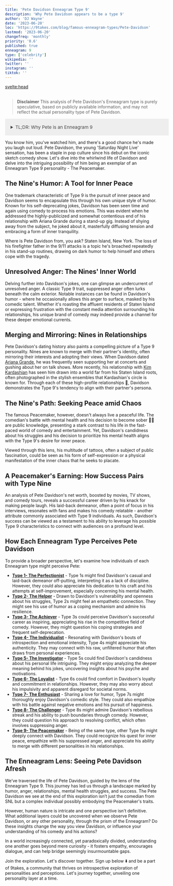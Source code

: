 ```yaml
---
title: 'Pete Davidson Enneagram Type 9'
description: 'Why Pete Davidson appears to be a type 9'
author: 'DJ Wayne'
date: '2023-06-20'
loc: 'https://9takes.com/blog/famous-enneagram-types/Pete-Davidson'
lastmod: '2023-06-20'
changefreq: 'monthly'
priority: '0.6'
published: true
enneagram: 9
type: ['celebrity']
wikipedia: ''
twitter: ''
instagram: ''
tiktok: ''
---
```


<!-- notes: where is Pete Davidson from, Pete Davidson's dad, Pete Davidson's butthole eyes, Pete Davidson being sober,
Pete Davidson movies
Pete Davidson and Ariana Grande
Pete Davidson tattoos
Pete Davidson stand up
Pete Davidson dating
Pete Davidson net worth
Pete Davidson news
Pete Davidson Instagram
Pete Davidson and Kim Kardashian
Pete Davidson comedy
Pete Davidson quotes
Pete Davidson latest movie
Pete Davidson TV shows
Pete Davidson interview
Pete Davidson photos
Pete Davidson biography
Pete Davidson mental health
Pete Davidson style
Pete Davidson jokes

 -->
 <!-- ariana grande, kim kardashian, kanye -->

<svelte:head>

  <meta property="og:image" content="https://9takes.com/types/9s/Pete-Davidson.webp" />
  <link rel="canonical" href="https://9takes.com/blog/famous-enneagram-types/Pete-Davidson">
</svelte:head>
<script>
	import  PopCard  from "../../../lib/components/atoms/PopCard.svelte";
</script>
<div
	style="display: flex;
    justify-content: center;
    margin: 1rem 0;
	"
>
	<PopCard
		image={`/types/9s/${'Pete-Davidson'}.webp`}
		showIcon={false}
		text="Pete Davidson"
		subtext=""
	/>
</div>

> **Disclaimer** This analysis of Pete Davidson's Enneagram type is purely speculative, based on publicly available information, and may not reflect the actual personality type of Pete Davidson.

<details>
<summary class="accordion">TL;DR: Why Pete is an Enneagram 9</summary>
<div class="panel">
<ul>
<li><b>Pete Davidson's Unique Comedy Style</b>: Davidson's self-deprecating humor, often employed to navigate personal experiences, aligns with a classic trait of Enneagram Type 9 - the quest for inner peace. From processing the end of his relationship with Ariana Grande to addressing the loss of his father, Davidson uses comedy as a medium for introspection and peace-making.</li>
<li><b>Unveiling Davidson's Inner World</b>: Beneath Davidson's jovial exterior lurks a suppressed anger, a characteristic often observed in Type 9 personalities. This underlying emotion is occasionally unveiled in his comedy routines, which are interspersed with subtle expressions of frustration and angst.
</li>
<li><b>Davidson and High-Profile Relationships</b>: Controversy often ensues in the wake of Davidson's high-profile relationships. However, this aligns with Type 9's tendency to merge with their partner's identities. The empathy shown towards his partners, regardless of public opinion, could be tied to the Type 9's core fear of losing connection and harmony with loved ones.</li>
<li><b>Driving Force Behind Davidson's Actions</b>: At the heart of Davidson's actions lies a pursuit of inner peace, a central motivation for Type 9 individuals. From his choice of remaining candid about his mental health struggles to his commitment to sobriety, every decision can be traced back to this core Type 9 motivation. His path, although tumultuous at times, consistently aims to foster inner tranquility and balance.</li>
</ul>
  </div>
</details>

<p class="firstLetter">You know him, you've watched him, and there's a good chance he's made you laugh out loud. Pete Davidson, the young 'Saturday Night Live' sensation, has been a staple in pop culture since his debut on the iconic sketch comedy show. Let's dive into the whirlwind life of Davidson and delve into the intriguing possibility of him being an exemplar of an Enneagram Type 9 personality - The Peacemaker.</p>

## The Nine's Humor: A Tool for Inner Peace

One trademark characteristic of Type 9 is the pursuit of inner peace and Davidson seems to encapsulate this through his own unique style of humor. Known for his self-deprecating jokes, Davidson has been seen time and again using comedy to process his emotions. This was evident when he addressed the highly-publicized and somewhat contentious end of his relationship with Ariana Grande during a stand-up gig. Instead of shying away from the subject, he joked about it, masterfully diffusing tension and embracing a form of inner tranquility.

Where is Pete Davidson from, you ask? Staten Island, New York. The loss of his firefighter father in the 9/11 attacks is a topic he's broached repeatedly in his stand-up routines, drawing on dark humor to help himself and others cope with the tragedy.

## Unresolved Anger: The Nines' Inner World

Delving further into Davidson's jokes, one can glimpse an undercurrent of unresolved anger. A classic Type 9 trait, suppressed anger often lurks beneath the calm exterior. Notable instances can be found in Davidson's humor - where he occasionally allows this anger to surface, masked by his comedic talent. Whether it's roasting the affluent residents of Staten Island or expressing frustration with the constant media attention surrounding his relationships, his unique brand of comedy may indeed provide a channel for these deeper emotional currents.

## Merging and Mirroring: Nines in Relationships

Pete Davidson's dating history also paints a compelling picture of a Type 9 personality. Nines are known to merge with their partner's identity, often mirroring their interests and adopting their views. When Davidson dated <a href="./Ariana-Grande">Ariana Grande</a>, he was frequently seen supporting her at concerts and gushing about her on talk shows. More recently, his relationship with <a href="./Kim-Kardashian">Kim Kardashian</a> has seen him drawn into a world far from his Staten Island roots, often photographed in the stylish ensembles that Kardashian's circle is known for. Through each of these high-profile relationships 💑, Davidson demonstrates the Type 9's tendency to align with their partner's persona.

## The Nine's Path: Seeking Peace amid Chaos

The famous Peacemaker, however, doesn't always live a peaceful life. The comedian's battle with mental health and his decision to become sober 🚫🥤 are public knowledge, presenting a stark contrast to his life in the fast-paced world of comedy and entertainment. Yet, Davidson's candidness about his struggles and his decision to prioritize his mental health aligns with the Type 9's desire for inner peace.

Viewed through this lens, his multitude of tattoos, often a subject of public fascination, could be seen as his form of self-expression or a physical manifestation of the inner chaos that he seeks to placate.

## A Peacemaker's Earning: How Success Pairs with Type Nine

An analysis of Pete Davidson's net worth, boosted by movies, TV shows, and comedy tours, reveals a successful career driven by his knack for making people laugh. His laid-back demeanor, often a point of focus in his interviews, resonates with fans and makes his comedy relatable - another attribute commonly associated with Type 9 individuals. As such, Davidson's success can be viewed as a testament to his ability to leverage his possible Type 9 characteristics to connect with audiences on a profound level.

## How Each Enneagram Type Perceives Pete Davidson

To provide a broader perspective, let's examine how individuals of each Enneagram type might perceive Pete:

- **[Type 1- The Perfectionist](/blog/enneagram/enneagram-type-1)** - Type 1s might find Davidson's casual and laid-back demeanor off-putting, interpreting it as a lack of discipline. However, they could also appreciate his dedication to his craft and his attempts at self-improvement, especially concerning his mental health.
- **[Type 2- The Helper](/blog/enneagram/enneagram-type-2)** - Drawn to Davidson's vulnerability and openness about his struggles, Type 2s might feel an empathetic connection. They might see his use of humor as a coping mechanism and admire his resilience.
- **[Type 3- The Achiever](/blog/enneagram/enneagram-type-3)** - Type 3s could perceive Davidson's successful career as inspiring, appreciating his rise in the competitive field of comedy. However, they might question his coping strategies and frequent self-deprecation.
- **[Type 4- The Individualist](/blog/enneagram/enneagram-type-4)** - Resonating with Davidson's bouts of introspection and emotional intensity, Type 4s might appreciate his authenticity. They may connect with his raw, unfiltered humor that often draws from personal experiences.
- **[Type 5- The Investigator](/blog/enneagram/enneagram-type-5)** - Type 5s could find Davidson's candidness about his personal life intriguing. They might enjoy analyzing the deeper meaning behind his jokes, uncovering insights about his psyche and motivations.
- **[Type 6- The Loyalist](/blog/enneagram/enneagram-type-6)** - Type 6s could find comfort in Davidson's loyalty and commitment in relationships. However, they may also worry about his impulsivity and apparent disregard for societal norms.
- **[Type 7- The Enthusiast](/blog/enneagram/enneagram-type-7)** - Sharing a love for humor, Type 7s might thoroughly enjoy Davidson's comedic style. They could also empathize with his battle against negative emotions and his pursuit of happiness.
- **[Type 8- The Challenger](/blog/enneagram/enneagram-type-8)** - Type 8s might admire Davidson's rebellious streak and his ability to push boundaries through comedy. However, they could question his approach to resolving conflict, which often involves suppressing anger.
- **[Type 9- The Peacemaker](/blog/enneagram/enneagram-type-9)** - Being of the same type, other Type 9s might deeply connect with Davidson. They could recognize his quest for inner peace, empathize with his suppressed anger, and appreciate his ability to merge with different personalities in his relationships.

## The Enneagram Lens: Seeing Pete Davidson Afresh

We’ve traversed the life of Pete Davidson, guided by the lens of the Enneagram Type 9. This journey has led us through a landscape marked by humor, anger, relationships, mental health struggles, and success. The Pete Davidson we see at the end of this exploration isn’t just the comedian from SNL but a complex individual possibly embodying the Peacemaker's traits.

However, human nature is intricate and one perspective isn't definitive. What additional layers could be uncovered when we observe Pete Davidson, or any other personality, through the prism of the Enneagram? Do these insights change the way you view Davidson, or influence your understanding of his comedy and his actions?

In a world increasingly connected, yet paradoxically divided, understanding one another goes beyond mere curiosity - it fosters empathy, encourages dialogue, and can help bridge seemingly insurmountable gaps.

Join the exploration. Let's discover together. Sign up below ⬇️ and be a part of 9takes, a community that thrives on introspective exploration of personalities and perceptions. Let's journey together, unveiling one personality layer at a time.

<div>
<script type="application/ld+json">
	{
  "@graph": [
    {
      "@type": "http://schema.org/Article",
      "http://schema.org/articleBody": "This article explores the personality traits of Pete Davidson from the perspective of the Enneagram Type 9. Known for his laid-back demeanor, adaptability, and struggle with anger, Pete embodies many characteristics of Type 9 personalities. The article discusses various aspects of Pete's life and career that demonstrate his Type 9 traits, including his relationship dynamics, comedy style, personal controversies, and his battles with mental health.",
      "http://schema.org/author": {
        "@type": "http://schema.org/Person",
        "http://schema.org/name": "DJ Wayne"
      },
      "http://schema.org/dateModified": {
        "@type": "http://schema.org/Date",
        "@value": "2023-06-22"
      },
      "http://schema.org/datePublished": {
        "@type": "http://schema.org/Date",
        "@value": "2023-06-22"
      },
      "http://schema.org/description": "This blog post examines the reasons why Pete Davidson might be an Enneagram Type 9. It focuses on his personality traits, his motivations, his inner world, controversies he's faced, and how these elements might be related to the core attributes of a Type 9.",
      "http://schema.org/headline": "Pete Davidson: A Deep Dive Into His Enneagram Type 9 Personality",
      "http://schema.org/image": {
        "@type": "http://schema.org/ImageObject",
        "http://schema.org/height": 800,
        "http://schema.org/url": {
          "@id": "https://9takes.com/types/9s/Pete-Davidson.webp"
        },
        "http://schema.org/width": 1200
      },
      "http://schema.org/mainEntityOfPage": {
        "@id": "https://9takes.com/blog/famous-enneagram-types/Pete-Davidson",
        "@type": "http://schema.org/WebPage"
      },
      "http://schema.org/mentions": {
        "@type": "http://schema.org/Person",
        "http://schema.org/name": "Pete Davidson",
        "http://schema.org/sameAs": [
          {
            "@id": "https://en.wikipedia.org/wiki/Pete_Davidson"
          },
          {
            "@id": "https://www.imdb.com/name/nm0203457/"
          },
          {
            "@id": "https://www.tiktok.com/@petedavidson"
          }
        ]
      },
      "http://schema.org/publisher": {
        "@type": "http://schema.org/Organization",
        "http://schema.org/logo": {
          "@type": "http://schema.org/ImageObject",
          "http://schema.org/height": 60,
          "http://schema.org/url": {
            "@id": "https://9takes.com/brand/darkRubix.png"
          },
          "http://schema.org/width": 600
        },
        "http://schema.org/name": "9takes"
      }
    },
    {
      "@type": "http://schema.org/FAQPage",
      "http://schema.org/mainEntity": [
        {
          "@type": "http://schema.org/Question",
          "http://schema.org/acceptedAnswer": {
            "@type": "http://schema.org/Answer",
            "http://schema.org/text": "Pete Davidson exhibits many characteristics associated with Enneagram Type 9 personalities. This includes his easygoing nature, adaptability, and struggle with suppressed anger. These traits are deeply rooted in his desire for internal and external peace, which is a core motivation for Type 9 individuals."
          },
          "http://schema.org/name": "Why is Pete Davidson considered an Enneagram Type 9?"
        },
        {
          "@type": "http://schema.org/Question",
          "http://schema.org/acceptedAnswer": {
            "@type": "http://schema.org/Answer",
            "http://schema.org/text": "Pete's adaptability in relationships, his laid-back and often self-deprecating comedic style, and his open struggles with mental health are all indicative of his Type 9 personality. His ways of seeking peace and his difficulty handling anger also reflect the challenges and growth potential of Type 9 individuals."
          },
          "http://schema.org/name": "What are some examples of Pete Davidson's Type 9 characteristics?"
        },
		{
          "@type": "http://schema.org/Question",
          "http://schema.org/acceptedAnswer": {
            "@type": "http://schema.org/Answer",
            "http://schema.org/text": "Pete Davidson is known for his laid-back and adaptable personality. He is creative, insightful, and tends to use humor as a coping mechanism. However, these descriptions are based on public perception and his portrayed image in the media. To know his exact personality, one would have to know him personally."
          },
          "http://schema.org/name": "What is Pete Davidson's personality?"
        },
		{
          "@type": "http://schema.org/Question",
          "http://schema.org/acceptedAnswer": {
            "@type": "http://schema.org/Answer",
            "http://schema.org/text": "Pete Davidson is considered an Enneagram type 9, also known as The Peacemaker. This Enneagram type is easygoing, receptive, and comforting, often motivated by a desire to maintain internal and external peace. Please note that this information is based on public information and not directly confirmed by Pete Davidson himself."
          },
          "http://schema.org/name": "What is Pete Davidson's Enneagram type?"
        }
      ]
    }
  ]
}

</script>
</div>

<style>
  .accordion {

    background-color: #eee;
    color: #444;
    cursor: pointer;
    padding: 18px;
    width: 100%;
    border: none;
    text-align: left;
    outline: none;
    font-size: 15px;
    transition: 0.4s;

  }

  /*.panel:hover {

    background-color: #ccc;

}*/

  .panel {

    padding: 18px;
    /*display: none;*/
    background-color: white;
    overflow: hidden;

  }
</style>
